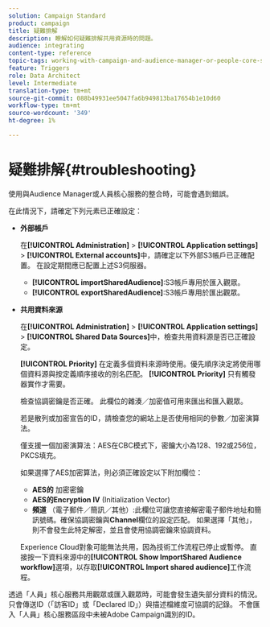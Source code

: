 ```yaml
---
solution: Campaign Standard
product: campaign
title: 疑難排解
description: 瞭解如何疑難排解共用資源時的問題。
audience: integrating
content-type: reference
topic-tags: working-with-campaign-and-audience-manager-or-people-core-service
feature: Triggers
role: Data Architect
level: Intermediate
translation-type: tm+mt
source-git-commit: 088b49931ee5047fa6b949813ba17654b1e10d60
workflow-type: tm+mt
source-wordcount: '349'
ht-degree: 1%

---
```



# 疑難排解{#troubleshooting}

使用與Audience Manager或人員核心服務的整合時，可能會遇到錯誤。

在此情況下，請確定下列元素已正確設定：

* **外部帳戶**

   在&#x200B;**[!UICONTROL Administration]** > **[!UICONTROL Application settings]** > **[!UICONTROL External accounts]**&#x200B;中，請確定以下外部S3帳戶已正確配置。 在設定期間應已配置上述S3伺服器。

   * **[!UICONTROL importSharedAudience]**:S3帳戶專用於匯入觀眾。
   * **[!UICONTROL exportSharedAudience]**:S3帳戶專用於匯出觀眾。

* **共用資料來源**

   在&#x200B;**[!UICONTROL Administration]** > **[!UICONTROL Application settings]** > **[!UICONTROL Shared Data Sources]**&#x200B;中，檢查共用資料源是否已正確設定。

   **[!UICONTROL Priority]** 在定義多個資料來源時使用。優先順序決定將使用哪個資料源與按定義順序接收的別名匹配。 **[!UICONTROL Priority]** 只有觸發器實作才需要。

   檢查協調密鑰是否正確。 此欄位的雜湊／加密值可用來匯出和匯入觀眾。

   若是散列或加密宣告的ID，請檢查您的網站上是否使用相同的參數／加密演算法。

   僅支援一個加密演算法：AES在CBC模式下，密鑰大小為128、192或256位，PKCS填充。

   如果選擇了AES加密算法，則必須正確設定以下附加欄位：

   * **AES的** 加密密鑰
   * **AES的Encryption IV** (Initialization Vector)
   * **頻道** （電子郵件／簡訊／其他）:此欄位可讓您直接解密電子郵件地址和簡訊號碼。確保協調密鑰與&#x200B;**Channel**&#x200B;欄位的設定匹配。 如果選擇「其他」，則不會發生此特定解密，並且會使用協調密鑰來協調資料。

   Experience Cloud對象可能無法共用，因為技術工作流程已停止或暫停。 直接按一下資料來源中的&#x200B;**[!UICONTROL Show ImportShared Audience workflow]**&#x200B;選項，以存取&#x200B;**[!UICONTROL Import shared audience]**&#x200B;工作流程。

透過「人員」核心服務共用觀眾或匯入觀眾時，可能會發生遺失部分資料的情況。 只會傳送ID（「訪客ID」或「Declared ID」）與描述檔維度可協調的記錄。 不會匯入「人員」核心服務區段中未被Adobe Campaign識別的ID。
